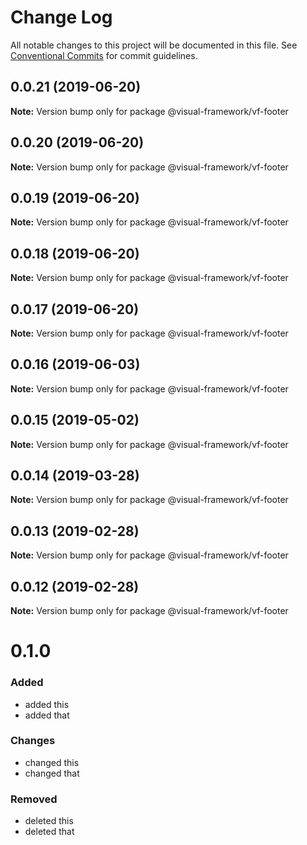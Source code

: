 # Change Log

All notable changes to this project will be documented in this file.
See [Conventional Commits](https://conventionalcommits.org) for commit guidelines.

## 0.0.21 (2019-06-20)

**Note:** Version bump only for package @visual-framework/vf-footer





## 0.0.20 (2019-06-20)

**Note:** Version bump only for package @visual-framework/vf-footer





## 0.0.19 (2019-06-20)

**Note:** Version bump only for package @visual-framework/vf-footer





## 0.0.18 (2019-06-20)

**Note:** Version bump only for package @visual-framework/vf-footer





## 0.0.17 (2019-06-20)

**Note:** Version bump only for package @visual-framework/vf-footer





## 0.0.16 (2019-06-03)

**Note:** Version bump only for package @visual-framework/vf-footer





## 0.0.15 (2019-05-02)

**Note:** Version bump only for package @visual-framework/vf-footer





## 0.0.14 (2019-03-28)

**Note:** Version bump only for package @visual-framework/vf-footer





## 0.0.13 (2019-02-28)

**Note:** Version bump only for package @visual-framework/vf-footer





## 0.0.12 (2019-02-28)

**Note:** Version bump only for package @visual-framework/vf-footer





# 0.1.0

### Added
- added this
- added that

### Changes

- changed this
- changed that

### Removed

- deleted this
- deleted that
